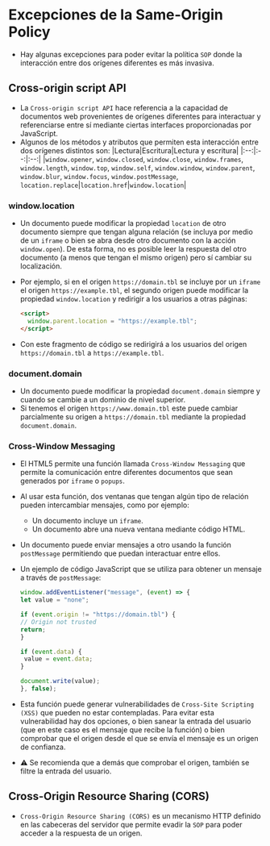# Excepciones de la Same-Origin Policy

* Hay algunas excepciones para poder evitar la política `SOP` donde la interacción entre dos orígenes diferentes es más invasiva.

## Cross-origin script API

* La `Cross-origin script API` hace referencia a la capacidad de documentos web provenientes de orígenes diferentes para interactuar y referenciarse entre sí mediante ciertas interfaces proporcionadas por JavaScript.
* Algunos de los métodos y atributos que permiten esta interacción entre dos orígenes distintos son:
  |Lectura|Escritura|Lectura y escritura|
  |:--:|:--:|:--:|
  |`window.opener`, `window.closed`, `window.close`, `window.frames`, `window.length`, `window.top`, `window.self`, `window.window`, `window.parent`, `window.blur`, `window.focus`, `window.postMessage`, `location.replace`|`location.href`|`window.location`|

### window.location

* Un documento puede modificar la propiedad `location` de otro documento siempre que tengan alguna relación (se incluya por medio de un `iframe` o bien se abra desde otro documento con la acción `window.open`). De esta forma, no es posible leer la respuesta del otro documento (a menos que tengan el mismo origen) pero sí cambiar su localización.
* Por ejemplo, si en el origen `https://domain.tbl` se incluye por un `iframe` el origen `https://example.tbl`, el segundo origen puede modificar la propiedad `window.location` y redirigir a los usuarios a otras páginas:

  ```html
  <script>
    window.parent.location = "https://example.tbl";
  </script>
  ```

* Con este fragmento de código se redirigirá a los usuarios del origen `https://domain.tbl` a `https://example.tbl`.

### document.domain

* Un documento puede modificar la propiedad `document.domain` siempre y cuando se cambie a un dominio de nivel superior.
* Si tenemos el origen `https://www.domain.tbl` este puede cambiar parcialmente su origen a `https://domain.tbl` mediante la propiedad `document.domain`.

### Cross-Window Messaging

* El HTML5 permite una función llamada `Cross-Window Messaging` que permite la comunicación entre diferentes documentos que sean generados por `iframe` o `popups`.
* Al usar esta función, dos ventanas que tengan algún tipo de relación pueden intercambiar mensajes, como por ejemplo:
  * Un documento incluye un `iframe`.
  * Un documento abre una nueva ventana mediante código HTML.
* Un documento puede enviar mensajes a otro usando la función `postMessage` permitiendo que puedan interactuar entre ellos.
* Un ejemplo de código JavaScript que se utiliza para obtener un mensaje a través de `postMessage`:

  ```javascript
  window.addEventListener("message", (event) => {
  let value = "none";

  if (event.origin != "https://domain.tbl") {
  // Origin not trusted
  return;
  }

  if (event.data) {
   value = event.data;
  }
  
  document.write(value);
  }, false);
  ```

* Esta función puede generar vulnerabilidades de `Cross-Site Scripting (XSS)` que pueden no estar contempladas. Para evitar esta vulnerabilidad hay dos opciones, o bien sanear la entrada del usuario (que en este caso es el mensaje que recibe la función) o bien comprobar que el origen desde el que se envía el mensaje es un origen de confianza.
* :warning: Se recomienda que a demás que comprobar el origen, también se filtre la entrada del usuario.

## Cross-Origin Resource Sharing (CORS)

* `Cross-Origin Resource Sharing (CORS)` es un mecanismo HTTP definido en las cabeceras del servidor que permite evadir la `SOP` para poder acceder a la respuesta de un origen.
